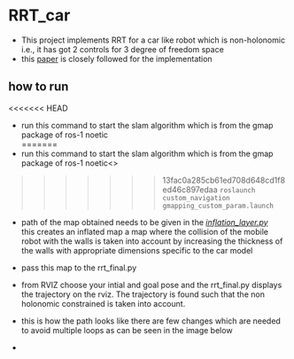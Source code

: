 # RRT_car

- This project implements RRT for a car like robot which is non-holonomic i.e., it has got 2 controls for 3 degree of freedom space
- this [paper](https://www.sciencedirect.com/science/article/pii/S1474667015343603#:~:text=Abstract,a%20control%20input%20selection%20approach) is closely followed for the implementation
## how to run

<<<<<<< HEAD
- run this command to start the slam algorithm which is from the gmap package of ros-1 noetic <br>
=======
- run this command to start the slam algorithm which is from the gmap package of ros-1 noetic<>
>>>>>>> 13fac0a285cb61ed708d648cd1f8ed46c897edaa
<code>roslaunch custom_navigation gmapping_custom_param.launch</code>

- path of the map obtained needs to be given in the <I>[inflation_layer.py](/custom_navigation/src/scripts/inflation_layer.py) </I><br>
this creates an inflated map a map where the collision of the mobile robot with the walls is taken into account by increasing the thickness of the walls with appropriate dimensions specific to the car model
- pass this map to the rrt_final.py
- from RVIZ choose your intial and goal pose and the rrt_final.py displays the trajectory on the rviz. The trajectory is found such that the non holonomic constrained is taken into account.

- this is how the path looks like there are few changes which are needed to avoid multiple loops as can be seen in the image below
- 
